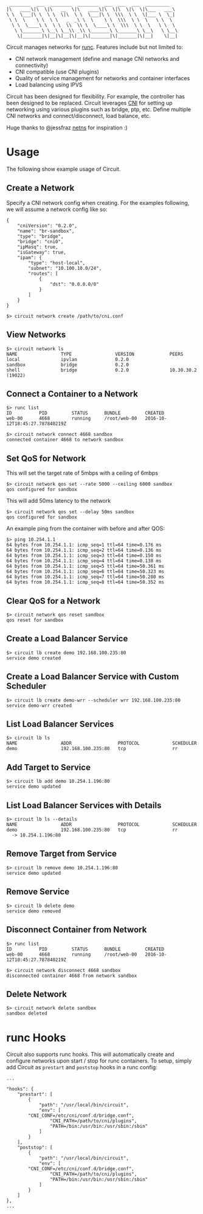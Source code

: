 ```
 ________  ___  ________  ________  ___  ___  ___  _________
|\   ____\|\  \|\   __  \|\   ____\|\  \|\  \|\  \|\___   ___\
\ \  \___|\ \  \ \  \|\  \ \  \___|\ \  \\\  \ \  \|___ \  \_|
 \ \  \    \ \  \ \   _  _\ \  \    \ \  \\\  \ \  \   \ \  \
  \ \  \____\ \  \ \  \\  \\ \  \____\ \  \\\  \ \  \   \ \  \
   \ \_______\ \__\ \__\\ _\\ \_______\ \_______\ \__\   \ \__\
    \|_______|\|__|\|__|\|__|\|_______|\|_______|\|__|    \|__|

```

Circuit manages networks for [runc](https://runc.io).  Features include
but not limited to:

- CNI network management (define and manage CNI networks and connectivity)
- CNI compatible (use CNI plugins)
- Quality of service management for networks and container interfaces
- Load balancing using IPVS

Circuit has been designed for flexibility.  For example, the controller has
been designed to be replaced.  Circuit leverages
[CNI](https://github.com/containernetworking/cni)
for setting up networking using various plugins such as bridge, ptp, etc.
Define multiple CNI networks and connect/disconnect, load balance, etc.

Huge thanks to @jessfraz [netns](https://github.com/jessfraz/netns) for
inspiration :)

# Usage
The following show example usage of Circuit.

## Create a Network

Specify a CNI network config when creating.  For the examples following, we
will assume a network config like so:

```
{
    "cniVersion": "0.2.0",
    "name": "br-sandbox",
    "type": "bridge",
    "bridge": "cni0",
    "ipMasq": true,
    "isGateway": true,
    "ipam": {
        "type": "host-local",
        "subnet": "10.100.10.0/24",
        "routes": [
            {
                "dst": "0.0.0.0/0"
            }
        ]
    }
}
```

```
$> circuit network create /path/to/cni.conf
```

## View Networks
```
$> circuit network ls
NAME                TYPE                VERSION             PEERS
local               ipvlan              0.2.0
sandbox             bridge              0.2.0
shell               bridge              0.2.0               10.30.30.2 (19022)
```

## Connect a Container to a Network
```
$> runc list
ID          PID         STATUS      BUNDLE         CREATED
web-00      4668        running     /root/web-00   2016-10-12T18:45:27.787840219Z

$> circuit network connect 4668 sandbox
connected container 4668 to network sandbox
```

## Set QoS for Network
This will set the target rate of 5mbps with a ceiling of 6mbps
```
$> circuit network qos set --rate 5000 --ceiling 6000 sandbox
qos configured for sandbox
```

This will add 50ms latency to the network
```
$> circuit network qos set --delay 50ms sandbox
qos configured for sandbox
```

An example ping from the container with before and after QOS:

```
$> ping 10.254.1.1
64 bytes from 10.254.1.1: icmp_seq=1 ttl=64 time=0.176 ms
64 bytes from 10.254.1.1: icmp_seq=2 ttl=64 time=0.136 ms
64 bytes from 10.254.1.1: icmp_seq=3 ttl=64 time=0.150 ms
64 bytes from 10.254.1.1: icmp_seq=4 ttl=64 time=0.138 ms
64 bytes from 10.254.1.1: icmp_seq=5 ttl=64 time=50.361 ms
64 bytes from 10.254.1.1: icmp_seq=6 ttl=64 time=50.323 ms
64 bytes from 10.254.1.1: icmp_seq=7 ttl=64 time=50.280 ms
64 bytes from 10.254.1.1: icmp_seq=8 ttl=64 time=50.352 ms
```

## Clear QoS for a Network
```
$> circuit network qos reset sandbox
qos reset for sandbox
```

## Create a Load Balancer Service
```
$> circuit lb create demo 192.168.100.235:80
service demo created
```

## Create a Load Balancer Service with Custom Scheduler
```
$> circuit lb create demo-wrr --scheduler wrr 192.168.100.235:80
service demo-wrr created
```
## List Load Balancer Services
```
$> circuit lb ls
NAME                ADDR                 PROTOCOL            SCHEDULER
demo                192.168.100.235:80   tcp                 rr
```

## Add Target to Service
```
$> circuit lb add demo 10.254.1.196:80
service demo updated
```

## List Load Balancer Services with Details
```
$> circuit lb ls --details
NAME                ADDR                 PROTOCOL            SCHEDULER
demo                192.168.100.235:80   tcp                 rr
  -> 10.254.1.196:80
```

## Remove Target from Service
```
$> circuit lb remove demo 10.254.1.196:80
service demo updated
```

## Remove Service
```
$> circuit lb delete demo
service demo removed
```

## Disconnect Container from Network
```
$> runc list
ID          PID         STATUS      BUNDLE         CREATED
web-00      4668        running     /root/web-00   2016-10-12T18:45:27.787840219Z

$> circuit network disconnect 4668 sandbox
disconnected container 4668 from network sandbox
```

## Delete Network
```
$> circuit network delete sandbox
sandbox deleted
```

# runc Hooks
Circuit also supports runc hooks.  This will automatically create and configure
networks upon start / stop for runc containers.  To setup, simply add Circuit
as `prestart` and `poststop` hooks in a runc config:

```
...

"hooks": {
    "prestart": [
        {
            "path": "/usr/local/bin/circuit",
            "env": [
		"CNI_CONF=/etc/cni/conf.d/bridge.conf",
                "CNI_PATH=/path/to/cni/plugins",
                "PATH=/bin:/usr/bin:/usr/sbin:/sbin"
            ]
        }
    ],
    "poststop": [
        {
            "path": "/usr/local/bin/circuit",
            "env": [
		"CNI_CONF=/etc/cni/conf.d/bridge.conf",
                "CNI_PATH=/path/to/cni/plugins",
                "PATH=/bin:/usr/bin:/usr/sbin:/sbin"
            ]
        }
    ]
},
...
```
